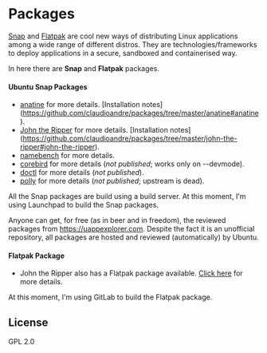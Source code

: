 Packages
=============

[Snap](http://snapcraft.io/) and [Flatpak](http://flatpak.org/) are cool new ways of distributing Linux applications among a wide range of different distros. They are technologies/frameworks to deploy applications in a secure, sandboxed and containerised way.

In here there are **Snap** and **Flatpak** packages.

#### Ubuntu Snap Packages
- [anatine](https://github.com/sindresorhus/anatine) for more details. [Installation notes] (https://github.com/claudioandre/packages/tree/master/anatine#anatine).
- [John the Ripper](https://github.com/magnumripper/JohnTheRipper) for more details. [Installation notes] (https://github.com/claudioandre/packages/tree/master/john-the-ripper#john-the-ripper).
- [namebench](https://code.google.com/archive/p/namebench) for more details.
- [corebird](https://github.com/baedert/corebird) for more details (*not published*; works only on --devmode).
- [doctl](https://github.com/digitalocean/doctl) for more details (*not published*).
- [polly](https://launchpad.net/polly) for more details (*not published*; upstream is dead).

All the Snap packages are build using a build server. At this moment, I'm using Launchpad to build the Snap packages.

Anyone can get, for free (as in beer and in freedom), the reviewed packages from https://uappexplorer.com. Despite the fact it is an unofficial repository, all packages are hosted and reviewed (automatically) by Ubuntu.

#### Flatpak Package
- John the Ripper also has a Flatpak package available. [Click here](https://github.com/claudioandre/packages/tree/master/john-the-ripper#flatpak) for more details.

At this moment, I'm using GitLab to build the Flatpak package.

## License

GPL 2.0
